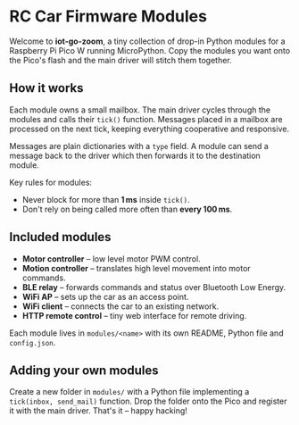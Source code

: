 # RC Car Firmware Modules

Welcome to **iot-go-zoom**, a tiny collection of drop-in Python
modules for a Raspberry Pi Pico W running MicroPython. Copy the
modules you want onto the Pico's flash and the main driver will stitch
them together.

## How it works

Each module owns a small mailbox. The main driver cycles through the
modules and calls their `tick()` function. Messages placed in a
mailbox are processed on the next tick, keeping everything cooperative
and responsive.

Messages are plain dictionaries with a `type` field. A module can send
a message back to the driver which then forwards it to the destination
module.

Key rules for modules:

* Never block for more than **1 ms** inside `tick()`.
* Don't rely on being called more often than **every 100 ms**.

## Included modules

* **Motor controller** – low level motor PWM control.
* **Motion controller** – translates high level movement into motor
  commands.
* **BLE relay** – forwards commands and status over Bluetooth Low
  Energy.
* **WiFi AP** – sets up the car as an access point.
* **WiFi client** – connects the car to an existing network.
* **HTTP remote control** – tiny web interface for remote driving.

Each module lives in `modules/<name>` with its own README, Python file
and `config.json`.

## Adding your own modules

Create a new folder in `modules/` with a Python file implementing a
`tick(inbox, send_mail)` function. Drop the folder onto the Pico and
register it with the main driver. That's it – happy hacking!

